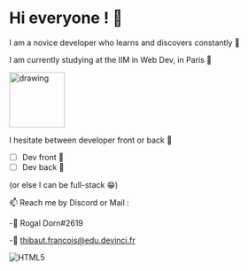 # Hi everyone ! :wave:

I am a novice developer who learns and discovers constantly 🤩

I am currently studying at the IIM in Web Dev, in Paris 🥖 

<img src="https://user-images.githubusercontent.com/90460073/133886293-3da8d790-a1cf-4c6e-87b5-de5efe038abd.png" alt="drawing" width="100"/>

I hesitate between developer front or back :thinking:
- [ ] Dev front :lipstick:
- [ ] Dev back :hammer:

(or else I can be full-stack :grin:)


:mailbox: Reach me by Discord or Mail :

   -:robot: Rogal Dorn#2619
  
   -:email: thibaut.francois@edu.devinci.fr

![HTML5](https://img.shields.io/badge/html5-%23E34F26.svg?style=for-the-badge&logo=html5&logoColor=white)
